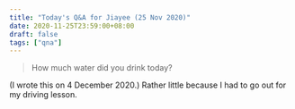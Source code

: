 ```yaml
---
title: "Today's Q&A for Jiayee (25 Nov 2020)"
date: 2020-11-25T23:59:00+08:00
draft: false
tags: ["qna"]
---
```

> How much water did you drink today?

(I wrote this on 4 December 2020.) Rather little because I had to go out for my driving lesson.
